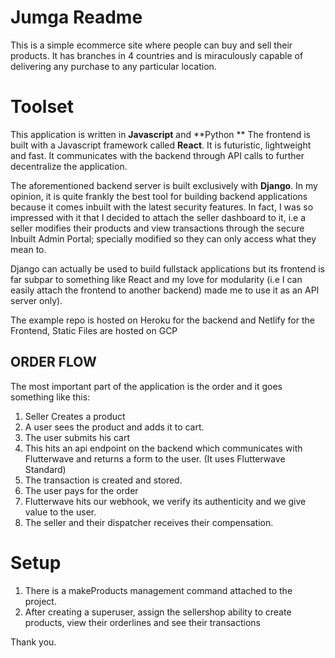 # Jumga Readme

This is a simple ecommerce site where people can buy and sell their products. It has branches in 4 countries and is miraculously capable of delivering any purchase to any particular location.


# Toolset

This application is written in **Javascript** and **Python **
The frontend is built with a Javascript framework called **React**. It is futuristic, lightweight and fast. It communicates with the backend through API calls to further decentralize the application.

The aforementioned backend server is built exclusively with **Django**. In my opinion, it is quite frankly the best tool for building backend applications because it comes inbuilt with the latest security features. In fact, I was so impressed with it that I decided to attach the seller dashboard to it, i.e a seller modifies their products and view transactions through the secure Inbuilt Admin Portal; specially modified so they can only access what they mean to.

Django can actually be used to build fullstack applications but its frontend is far subpar to something like React and my love for modularity (i.e I can easily attach the frontend to another backend) made me to use it as an API server only).

The example repo is hosted on Heroku for the backend and Netlify for the Frontend, Static Files are hosted on GCP


## ORDER FLOW

The most important part of the application is the order and it goes something like this:
1. Seller Creates a product
2. A user sees the product and adds it to cart.
3. The user submits his cart
4. This hits an api endpoint on the backend which communicates with Flutterwave and returns a form to the user. (It uses Flutterwave Standard)
5. The transaction is created and stored.
6. The user pays for the order 
7. Flutterwave hits our webhook, we verify its authenticity and we give value to the user.
8. The seller and their dispatcher receives their compensation.

# Setup
1. There is a makeProducts management command attached to the project.
2. After creating a superuser, assign the sellershop ability to create products, view their orderlines and see their transactions

Thank you.
